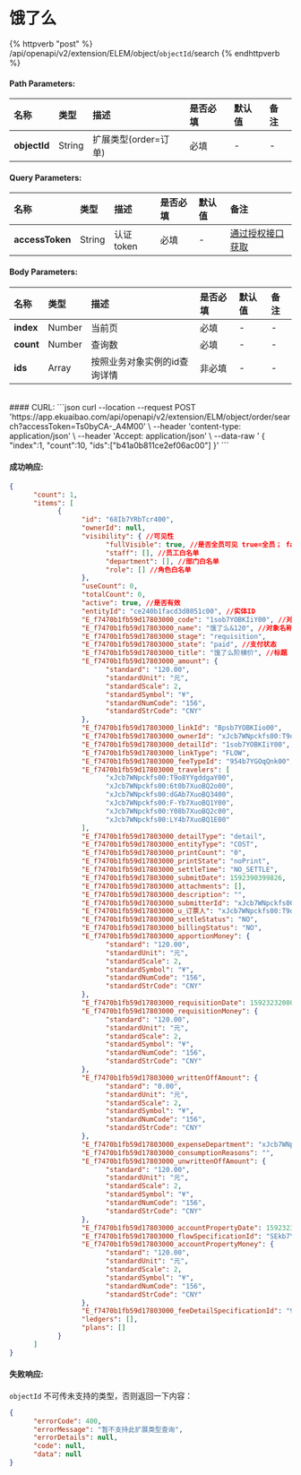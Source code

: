 # 饿了么


{% httpverb "post" %} /api/openapi/v2/extension/ELEM/object/`objectId`/search {% endhttpverb %}


#### Path Parameters:

| 名称       | 类型    | 描述            | 是否必填   | 默认值  |备注                                         |
| :--------- | :------ | :------------- |:--------- |:------ | :------------------------------------------  |
| **objectId** | String  | 扩展类型(order=订单)    | 必填 | - | - |



#### Query Parameters:

| 名称       | 类型    | 描述            | 是否必填   | 默认值  |备注                                         |
| :--------- | :------ | :------------- |:--------- |:------ | :------------------------------------------  |
| **accessToken** | String  |认证token      |必填   | - |  [通过授权接口获取](/getting-started/auth.html)  |



#### Body Parameters:

| 名称       | 类型    | 描述            | 是否必填   | 默认值  |备注                                         |
| :--------- | :------ | :------------- |:--------- |:------ | :------------------------------------------  |
| **index** | Number  |  当前页    |必填   | - | - |
| **count** | Number  |  查询数    |必填   | - | - |
| **ids** | Array  |  按照业务对象实例的id查询详情    | 非必填   | - | - |


<br/>
#### CURL:
```json
curl --location --request POST 'https://app.ekuaibao.com/api/openapi/v2/extension/ELM/object/order/search?accessToken=Ts0byCA-_A4M00' \
--header 'content-type: application/json' \
--header 'Accept: application/json' \
--data-raw '
{
    "index":1,
    "count":10,
    "ids":["b41a0b811ce2ef06ac00"]
}'
```
<br/>


#### 成功响应:
```json
{
      "count": 1,
      "items": [
            {
                  "id": "68Ib7YRbTcr400",
                  "ownerId": null,
                  "visibility": { //可见性
                        "fullVisible": true, //是否全员可见 true=全员； false=部分员工可见
                        "staff": [], //员工白名单
                        "department": [], //部门白名单
                        "role": [] //角色白名单
                  },
                  "useCount": 0,
                  "totalCount": 0,
                  "active": true, //是否有效
                  "entityId": "ce240b1facd3d8051c00", //实体ID
                  "E_f7470b1fb59d17803000_code": "1sob7YOBKIiY00", //对象编码
                  "E_f7470b1fb59d17803000_name": "饿了么&120", //对象名称
                  "E_f7470b1fb59d17803000_stage": "requisition",
                  "E_f7470b1fb59d17803000_state": "paid", //支付状态
                  "E_f7470b1fb59d17803000_title": "饿了么阶梯价", //标题
                  "E_f7470b1fb59d17803000_amount": {
                        "standard": "120.00",
                        "standardUnit": "元",
                        "standardScale": 2,
                        "standardSymbol": "¥",
                        "standardNumCode": "156",
                        "standardStrCode": "CNY"
                  },
                  "E_f7470b1fb59d17803000_linkId": "Bpsb7YOBKIio00",
                  "E_f7470b1fb59d17803000_ownerId": "xJcb7WNpckfs00:T9o8YYgddgaY00",
                  "E_f7470b1fb59d17803000_detailId": "1sob7YOBKIiY00",
                  "E_f7470b1fb59d17803000_linkType": "FLOW",
                  "E_f7470b1fb59d17803000_feeTypeId": "954b7YGOqQnk00",
                  "E_f7470b1fb59d17803000_travelers": [
                        "xJcb7WNpckfs00:T9o8YYgddgaY00",
                        "xJcb7WNpckfs00:6t0b7XuoBQ2o00",
                        "xJcb7WNpckfs00:dGAb7XuoBQ3400",
                        "xJcb7WNpckfs00:F-Yb7XuoBQ1Y00",
                        "xJcb7WNpckfs00:Y08b7XuoBQ2c00",
                        "xJcb7WNpckfs00:LY4b7XuoBQ1E00"
                  ],
                  "E_f7470b1fb59d17803000_detailType": "detail",
                  "E_f7470b1fb59d17803000_entityType": "COST",
                  "E_f7470b1fb59d17803000_printCount": "0",
                  "E_f7470b1fb59d17803000_printState": "noPrint",
                  "E_f7470b1fb59d17803000_settleTime": "NO_SETTLE",
                  "E_f7470b1fb59d17803000_submitDate": 1592390399826,
                  "E_f7470b1fb59d17803000_attachments": [],
                  "E_f7470b1fb59d17803000_description": "",
                  "E_f7470b1fb59d17803000_submitterId": "xJcb7WNpckfs00:T9o8YYgddgaY00",
                  "E_f7470b1fb59d17803000_u_订票人": "xJcb7WNpckfs00:T9o8YYgddgaY00",
                  "E_f7470b1fb59d17803000_settleStatus": "NO",
                  "E_f7470b1fb59d17803000_billingStatus": "NO",
                  "E_f7470b1fb59d17803000_apportionMoney": {
                        "standard": "120.00",
                        "standardUnit": "元",
                        "standardScale": 2,
                        "standardSymbol": "¥",
                        "standardNumCode": "156",
                        "standardStrCode": "CNY"
                  },
                  "E_f7470b1fb59d17803000_requisitionDate": 1592323200000,
                  "E_f7470b1fb59d17803000_requisitionMoney": {
                        "standard": "120.00",
                        "standardUnit": "元",
                        "standardScale": 2,
                        "standardSymbol": "¥",
                        "standardNumCode": "156",
                        "standardStrCode": "CNY"
                  },
                  "E_f7470b1fb59d17803000_writtenOffAmount": {
                        "standard": "0.00",
                        "standardUnit": "元",
                        "standardScale": 2,
                        "standardSymbol": "¥",
                        "standardNumCode": "156",
                        "standardStrCode": "CNY"
                  },
                  "E_f7470b1fb59d17803000_expenseDepartment": "xJcb7WNpckfs00:hjcb7XpLR4gY00",
                  "E_f7470b1fb59d17803000_consumptionReasons": "",
                  "E_f7470b1fb59d17803000_unwrittenOffAmount": {
                        "standard": "120.00",
                        "standardUnit": "元",
                        "standardScale": 2,
                        "standardSymbol": "¥",
                        "standardNumCode": "156",
                        "standardStrCode": "CNY"
                  },
                  "E_f7470b1fb59d17803000_accountPropertyDate": 1592323200000,
                  "E_f7470b1fb59d17803000_flowSpecificationId": "SEkb7YnBWU6o00:f58f95b54578fb94ef2f5d6221d9aeba00168af0", //单据模板ID
                  "E_f7470b1fb59d17803000_accountPropertyMoney": {
                        "standard": "120.00",
                        "standardUnit": "元",
                        "standardScale": 2,
                        "standardSymbol": "¥",
                        "standardNumCode": "156",
                        "standardStrCode": "CNY"
                  },
                  "E_f7470b1fb59d17803000_feeDetailSpecificationId": "954b7YGOqQnk00:requisition:9c05aba3e0c2f7e0af0d44801fe5eac883b88e51",
                  "ledgers": [],
                  "plans": []
            }
      ]
}
```


#### 失败响应:
`objectId` 不可传未支持的类型，否则返回一下内容：
```json
{
      "errorCode": 400,
      "errorMessage": "暂不支持此扩展类型查询",
      "errorDetails": null,
      "code": null,
      "data": null
}
```